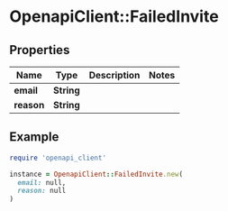 # OpenapiClient::FailedInvite

## Properties

| Name | Type | Description | Notes |
| ---- | ---- | ----------- | ----- |
| **email** | **String** |  |  |
| **reason** | **String** |  |  |

## Example

```ruby
require 'openapi_client'

instance = OpenapiClient::FailedInvite.new(
  email: null,
  reason: null
)
```

